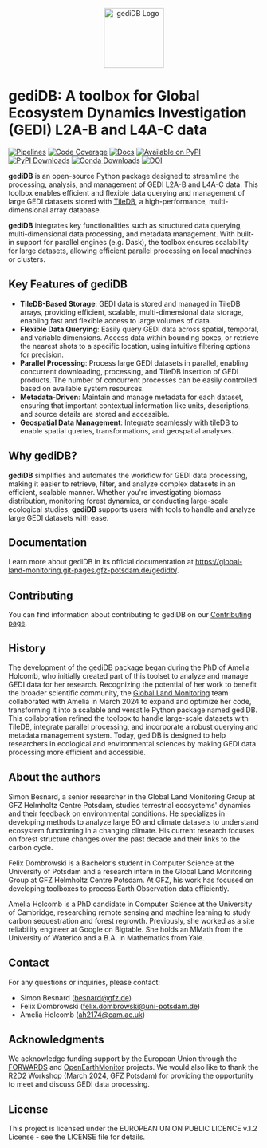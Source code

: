 <p align="center">
<a href="https://git.gfz-potsdam.de/global-land-monitoring/gedidb.git">
    <img src="https://git.gfz-potsdam.de/global-land-monitoring/gedidb/-/raw/main/doc/_static/logos/gediDB_logo.svg" 
         alt="gediDB Logo" height="120px">
</a>
</p>

# gediDB: A toolbox for Global Ecosystem Dynamics Investigation (GEDI) L2A-B and L4A-C data

[![Pipelines](https://git.gfz-potsdam.de/global-land-monitoring/gedidb/badges/main/pipeline.svg)](https://git.gfz-potsdam.de/global-land-monitoring/gedidb/pipelines)
[![Code Coverage](https://git.gfz-potsdam.de/global-land-monitoring/gedidb/badges/main/coverage.svg)](https://global-land-monitoring.git-pages.gfz-potsdam.de/gedidb/coverage/)
[![Docs](https://img.shields.io/static/v1?label=Documentation&message=GitLab%20Pages&color=orange)](https://global-land-monitoring.git-pages.gfz-potsdam.de/gedidb/)
[![Available on PyPI](https://img.shields.io/pypi/v/gedidb.svg)](https://pypi.python.org/pypi/gedidb/)
[![PyPI Downloads](https://img.shields.io/pypi/dm/gedidb.svg?label=PyPI%20downloads)](
https://pypi.org/project/gedidb/)
[![Conda Downloads](https://img.shields.io/conda/dn/conda-forge/gedidb.svg?label=Conda%20downloads)](
https://anaconda.org/conda-forge/gedidb)
[![DOI](https://zenodo.org/badge/DOI/10.5281/zenodo.13885229.svg)](https://doi.org/10.5281/zenodo.13885229)

**gediDB** is an open-source Python package designed to streamline the processing, analysis, and management of GEDI L2A-B and L4A-C data. This toolbox enables efficient and flexible data querying and management of large GEDI datasets stored with [TileDB](https://tiledb.com/), a high-performance, multi-dimensional array database.

**gediDB** integrates key functionalities such as structured data querying, multi-dimensional data processing, and metadata management. With built-in support for parallel engines (e.g. Dask), the toolbox ensures scalability for large datasets, allowing efficient parallel processing on local machines or clusters.

## Key Features of gediDB

- **TileDB-Based Storage**: GEDI data is stored and managed in TileDB arrays, providing efficient, scalable, multi-dimensional data storage, enabling fast and flexible access to large volumes of data.
- **Flexible Data Querying**: Easily query GEDI data across spatial, temporal, and variable dimensions. Access data within bounding boxes, or retrieve the nearest shots to a specific location, using intuitive filtering options for precision.
- **Parallel Processing**: Process large GEDI datasets in parallel, enabling concurrent downloading, processing, and TileDB insertion of GEDI products. The number of concurrent processes can be easily controlled based on available system resources.
- **Metadata-Driven**: Maintain and manage metadata for each dataset, ensuring that important contextual information like units, descriptions, and source details are stored and accessible.
- **Geospatial Data Management**: Integrate seamlessly with tileDB to enable spatial queries, transformations, and geospatial analyses.

## Why gediDB?
**gediDB** simplifies and automates the workflow for GEDI data processing, making it easier to retrieve, filter, and analyze complex datasets in an efficient, scalable manner. Whether you're investigating biomass distribution, monitoring forest dynamics, or conducting large-scale ecological studies, **gediDB** supports users with tools to handle and analyze large GEDI datasets with ease.

## Documentation

Learn more about gediDB in its official documentation at
<https://global-land-monitoring.git-pages.gfz-potsdam.de/gedidb/>.

## Contributing

You can find information about contributing to gediDB on our
[Contributing page](https://global-land-monitoring.git-pages.gfz-potsdam.de/gedidb/user/contributing.html).

## History

The development of the gediDB package began during the PhD of Amelia Holcomb, who initially created part of this toolset to analyze and manage GEDI data for her research. Recognizing the potential of her work to benefit the broader scientific community, the [Global Land Monitoring](https://www.gfz-potsdam.de/en/section/remote-sensing-and-geoinformatics/topics/global-land-monitoring) team collaborated with Amelia in March 2024 to expand and optimize her code, transforming it into a scalable and versatile Python package named gediDB. This collaboration refined the toolbox to handle large-scale datasets with TileDB, integrate parallel processing, and incorporate a robust querying and metadata management system. Today, gediDB is designed to help researchers in ecological and environmental sciences by making GEDI data processing more efficient and accessible.

## About the authors

Simon Besnard, a senior researcher in the Global Land Monitoring Group at GFZ Helmholtz Centre Potsdam, studies terrestrial ecosystems' dynamics and their feedback on environmental conditions. He specializes in developing methods to analyze large EO and climate datasets to understand ecosystem functioning in a changing climate. His current research focuses on forest structure changes over the past decade and their links to the carbon cycle. 

Felix Dombrowski is a Bachelor’s student in Computer Science at the University of Potsdam and a research intern in the Global Land Monitoring Group at GFZ Helmholtz Centre Potsdam. At GFZ, his work has focused on developing toolboxes to process Earth Observation data efficiently.

Amelia Holcomb is a PhD candidate in Computer Science at the University of Cambridge, researching remote sensing and machine learning to study carbon sequestration and forest regrowth. Previously, she worked as a site reliability engineer at Google on Bigtable. She holds an MMath from the University of Waterloo and a B.A. in Mathematics from Yale.

## Contact

For any questions or inquiries, please contact:
- Simon Besnard (besnard@gfz.de)
- Felix Dombrowski (felix.dombrowski@uni-potsdam.de)
- Amelia Holcomb (ah2174@cam.ac.uk)

## Acknowledgments
We acknowledge funding support by the European Union through the [FORWARDS](https://forwards-project.eu/) and [OpenEarthMonitor](https://earthmonitor.org/) projects. We would also like to thank the R2D2 Workshop (March 2024, GFZ Potsdam) for providing the opportunity to meet and discuss GEDI data processing.

## License
This project is licensed under the EUROPEAN UNION PUBLIC LICENCE v.1.2 License - see the LICENSE file for details.
